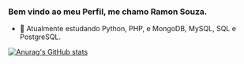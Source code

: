 ### Bem vindo ao meu Perfil, me chamo Ramon Souza.

- 🌱 Atualmente estudando Python, PHP, e MongoDB, MySQL, SQL e PostgreSQL.

[![Anurag's GitHub stats](https://github-readme-stats.vercel.app/api?username=Ramonsouzadasilva&theme=dracula)](https://github.com/Ramonsouzadasilva/github-readme-stats)
